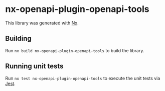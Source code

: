 # nx-openapi-plugin-openapi-tools

This library was generated with [Nx](https://nx.dev).

## Building

Run `nx build nx-openapi-plugin-openapi-tools` to build the library.

## Running unit tests

Run `nx test nx-openapi-plugin-openapi-tools` to execute the unit tests via [Jest](https://jestjs.io).
